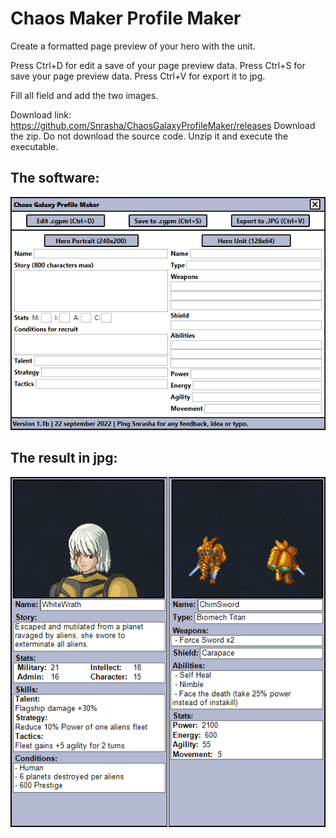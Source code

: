 # Chaos Maker Profile Maker
Create a formatted page preview of your hero with the unit.

Press Ctrl+D for edit a save of your page preview data.
Press Ctrl+S for save your page preview data.
Press Ctrl+V for export it to jpg.

Fill all field and add the two images.

Download link:
https://github.com/Snrasha/ChaosGalaxyProfileMaker/releases
Download the zip. Do not download the source code.
Unzip it and execute the executable.

## The software:
![Alt text](Software.png)

## The result in jpg:
![Alt text](WhiteWrath.jpg)
